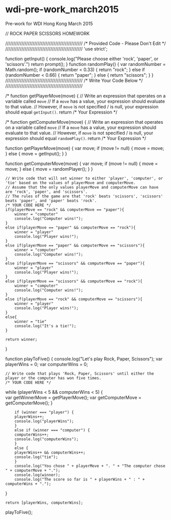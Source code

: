 # wdi-pre-work_march2015
Pre-work for WDI Hong Kong March 2015

// ROCK PAPER SCISSORS HOMEWORK 


////////////////////////////////////////////////
/*   Provided Code - Please Don't Edit   */
////////////////////////////////////////////////
'use strict';

function getInput() {
    console.log("Please choose either 'rock', 'paper', or 'scissors'.")
    return prompt();
}
function randomPlay() {
    var randomNumber = Math.random();
    if (randomNumber < 0.33) {
        return "rock";
    } else if (randomNumber < 0.66) {
        return "paper";
    } else {
        return "scissors";
    }
}
////////////////////////////////////////////////
/*           Write Your Code Below            */
////////////////////////////////////////////////

/* function getPlayerMove(move) {
    // Write an expression that operates on a variable called `move`
    // If a `move` has a value, your expression should evaluate to that value.
    // However, if `move` is not specified / is null, your expression should equal `getInput()`.
    return /* Your Expression */

/* function getComputerMove(move) {
    // Write an expression that operates on a variable called `move`
    // If a `move` has a value, your expression should evaluate to that value.
    // However, if `move` is not specified / is null, your expression should equal `randomPlay()`.
    return /* Your Expression */

function getPlayerMove(move) {
    var move;
    if (move != null) {
    move = move;
  } else {
    move = getInput();
  }
}

function getComputerMove(move) {
    var move;
    if (move != null) { 
    move = move;
    } else {
    move = randomPlayer();
    }
}


    // Write code that will set winner to either 'player', 'computer', or 'tie' based on the values of playerMove and computerMove.
    // Assume that the only values playerMove and computerMove can have are 'rock', 'paper', and 'scissors'.
    // The rules of the game are that 'rock' beats 'scissors', 'scissors' beats 'paper', and 'paper' beats 'rock'.
    /* YOUR CODE HERE */
    if(playerMove == "rock" && computerMove == "paper"){
        winner = "computer"
        console.log("Computer wins!");
    }
    else if(playerMove == "paper" && computerMove == "rock"){
        winner = "player"
        console.log("Player wins!");
    }
    else if(playerMove == "paper" && computerMove == "scissors"){
        winner = "computer"
        console.log("Computer wins!");
    }
    else if(playerMove == "scissors" && computerMove == "paper"){
        winner = "player"
        console.log("Player wins!");
    }
    else if(playerMove == "scissors" && computerMove == "rock"){
        winner = "computer"
        console.log("Computer wins!");
    }
    else if(playerMove == "rock" && computerMove == "scissors"){
        winner = "player"
        console.log("Player wins!");
    }
    else{
        winner = "tie"
        console.log("It's a tie!");
    }
    
    return winner;
}

function playToFive() {
    console.log("Let's play Rock, Paper, Scissors");
    var playerWins = 0;
    var computerWins = 0;
    
    // Write code that plays 'Rock, Paper, Scissors' until either the player or the computer has won five times.
    /* YOUR CODE HERE */
    
   while (playerWins < 5 && computerWins < 5) {   
        var getWinnerMove = getPlayerMove(); 
        var getComputerMove = getComputerMove();
   }
    
        if (winner === "player") {
        playerWins++;
        console.log("playerWins");
        }
        else if (winner === "computer") {
        computerWins++;
        console.log("computerWins");
        }
        else {
        playerWins++ && computerWins++;
        console.log("tie");
        }
        console.log("You chose " + playerMove + ". " + "The computer chose " + computerMove + ".");
        console.log(winner);
        console.log("The score so far is " + playerWins + " : " + computerWins + ".");

   }
   
    return [playerWins, computerWins];

playToFive();
